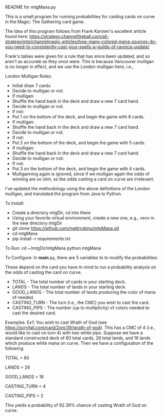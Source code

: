 README for mtgMana.py

This is a small program for running probabilities for casting cards on curve
in the Magic: The Gathering card game.  

The idea of this program follows from Frank Karsten's excellent article found
here: https://strategy.channelfireball.com/all-strategy/mtg/channelmagic-articles/how-many-colored-mana-sources-do-you-need-to-consistently-cast-your-spells-a-guilds-of-ravnica-update/

Frank's tables were given for a rule that has since been updated, and so aren't as
accurate as they once were.  This is because Vancouver mulligan is no longer in effect, and we use the London mulligan here, i.e.,

London Mulligan Rules:
- Initial draw 7 cards.
- Decide to mulligan or not.
- If mulligan:
- Shuffle the hand back in the deck and draw a new 7 card hand.
- Decide to mulligan or not.
- If not:
- Put 1 on the bottom of the deck, and begin the game with 6 cards.
- If mulligan:
- Shuffle the hand back in the deck and draw a new 7 card hand.
- Decide to mulligan or not.
- If not:
- Put 2 on the bottom of the deck, and begin the game with 5 cards.
- If mulligan:
- Shuffle the hand back in the deck and draw a new 7 card hand.
- Decide to mulligan or not:
- If not:
- Put 3 on the bottom of the deck, and begin the game with 4 cards.
- Mulliganning again is ignored, since if we mulligan again the odds of winning are so slim, so the odds casting a card on curve are irrelevant.

I've updated the methodology using the above definitions of the London mulligan, and translated the program from Java to Python.



To Install:
- Create a directory mtgDir, cd into there
- Using your favorite virtual environment, create a new one, e.g., venv
  in the new directory mtgDir
- git clone https://github.com/mattrrobins/mtgMana.git
- cd mtgMana
- pip install -r requirements.txt

To Run:
cd ~/mtgDir/mtgMana
python mtgMana

To Configure:
In __main__.py, there are 5 variables to to modify the probabilities:

These depend on the card you have in mind to run a probability analysis on
the odds of casting the card on curve.

- TOTAL - The total number of cards in your starting deck.
- LANDS - The total number of lands in your starting deck.
- GOOD_LANDS - The total number of lands producing the color of mana of needed.
- CASTING_TURN - The turn (i.e., the CMC) you wish to cast the card.
- CASTING_PIPS - The number (up to multiplicity) of colors needed to cast the desired card.

Examples:
Ex1:
You wish to cast Wrath of God (see https://scryfall.com/card/2xm/39/wrath-of-god).
This has a CMC of 4 (i.e., would like to cast on turn 4) with two white pips.
Suppose we have a standard constructed deck of 60 total cards, 26 total lands, and 16 lands which produce white mana on curve.
Then we have a configuration of the following

TOTAL = 60

LANDS = 26

GOOD_LANDS = 16

CASTING_TURN = 4

CASTING_PIPS = 2

This yields a probability of 92.39% chance of casting Wrath of God on curve.
